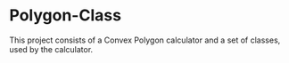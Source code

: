 # Polygon-Class
This project consists of a Convex Polygon calculator and a set of classes, used by the calculator.

